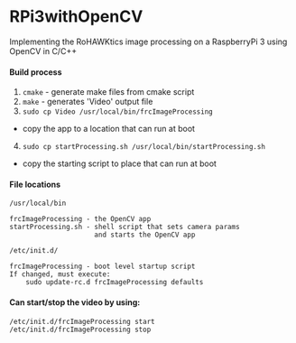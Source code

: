 # RPi3withOpenCV
Implementing the RoHAWKtics image processing on a RaspberryPi 3 using OpenCV in C/C++

#### Build process
1. `cmake` - generate make files from cmake script
2. `make` - generates 'Video' output file
3. `sudo cp Video /usr/local/bin/frcImageProcessing`
  - copy the app to a location that can run at boot
4. `sudo cp startProcessing.sh /usr/local/bin/startProcessing.sh`
  - copy the starting script to place that can run at boot

#### File locations
`/usr/local/bin`

	frcImageProcessing - the OpenCV app
	startProcessing.sh - shell script that sets camera params
                         and starts the OpenCV app

`/etc/init.d/`

	frcImageProcessing - boot level startup script
	If changed, must execute:
		sudo update-rc.d frcImageProcessing defaults

#### Can start/stop the video by using:
`/etc/init.d/frcImageProcessing start`   
`/etc/init.d/frcImageProcessing stop`
